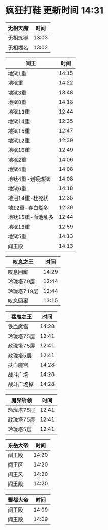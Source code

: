 # 疯狂打鞋 更新时间 14:31

| 无相天魔   | 时间    |
|--------|-------|
| 无相炼狱 | 13:03 |
| 无相糊名 | 13:02 |

| 间王   | 时间    |
|--------|-------|
| 地狱1重 | 14:15 |
| 地狱重 | 14:22 |
| 地狱3重 | 13:48 |
| 地狱8重 | 14:18 |
| 地狱13重 | 12:44 |
| 地狱14重 | 12:35 |
| 地狱15重 | 12:47 |
| 地狱12重 | 12:39 |
| 地狱16重 | 12:49 |
| 地狱2重 | 14:06 |
| 地狱4重 | 14:08 |
| 地钛4重-划镜炼狱 | 14:08 |
| 地狱6重 | 14:18 |
| 地泪14重-杜死状 | 12:35 |
| 地12重-春白糊多 | 12:39 |
| 地钛15重-血池乱多 | 12:44 |
| 地狱18重 | 12:59 |
| 地狱5重 | 14:13 |
| 阎王殿 | 14:13 |

| 叹息之王   | 时间    |
|--------|-------|
| 叹息回廊 | 14:29 |
| 玲珑塔79层 | 12:44 |
| 玲珑塔719层 | 12:44 |
| 叹息回辜 | 13:15 |

| 猛魔之王   | 时间    |
|--------|-------|
| 铁血魔宫 | 14:28 |
| 玲珑塔75层 | 12:41 |
| 政珑塔75层 | 12:41 |
| 政珑塔5层 | 12:41 |
| 扶血魔宫 | 14:28 |
| 战斗广场 | 14:28 |
| 战斗广场掉 | 14:28 |

| 魔界统领   | 时间    |
|--------|-------|
| 玲珑塔75层 | 12:41 |
| 政珑塔75层 | 12:41 |
| 玲珑塔5层 | 12:41 |

| 东岳大帝   | 时间    |
|--------|-------|
| 间王殴 | 14:20 |
| 闻王区 | 14:20 |
| 间王风 | 14:20 |
| 阎王殿 | 14:20 |

| 酆都大帝   | 时间    |
|--------|-------|
| 间王殴 | 14:09 |
| 阎王殿 | 14:09 |